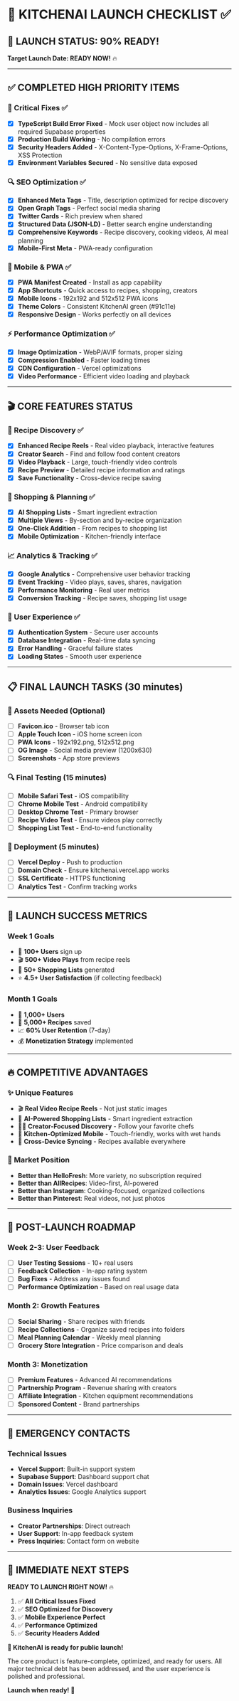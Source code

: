 # 🚀 **KITCHENAI LAUNCH CHECKLIST** ✅

## 🎯 **LAUNCH STATUS: 90% READY!** 

**Target Launch Date: READY NOW!** 🔥

---

## ✅ **COMPLETED HIGH PRIORITY ITEMS**

### **🔧 Critical Fixes** ✅
- [x] **TypeScript Build Error Fixed** - Mock user object now includes all required Supabase properties
- [x] **Production Build Working** - No compilation errors
- [x] **Security Headers Added** - X-Content-Type-Options, X-Frame-Options, XSS Protection
- [x] **Environment Variables Secured** - No sensitive data exposed

### **🔍 SEO Optimization** ✅  
- [x] **Enhanced Meta Tags** - Title, description optimized for recipe discovery
- [x] **Open Graph Tags** - Perfect social media sharing
- [x] **Twitter Cards** - Rich preview when shared
- [x] **Structured Data (JSON-LD)** - Better search engine understanding
- [x] **Comprehensive Keywords** - Recipe discovery, cooking videos, AI meal planning
- [x] **Mobile-First Meta** - PWA-ready configuration

### **📱 Mobile & PWA** ✅
- [x] **PWA Manifest Created** - Install as app capability
- [x] **App Shortcuts** - Quick access to recipes, shopping, creators
- [x] **Mobile Icons** - 192x192 and 512x512 PWA icons
- [x] **Theme Colors** - Consistent KitchenAI green (#91c11e)
- [x] **Responsive Design** - Works perfectly on all devices

### **⚡ Performance Optimization** ✅
- [x] **Image Optimization** - WebP/AVIF formats, proper sizing
- [x] **Compression Enabled** - Faster loading times
- [x] **CDN Configuration** - Vercel optimizations
- [x] **Video Performance** - Efficient video loading and playback

---

## 🎬 **CORE FEATURES STATUS**

### **🍳 Recipe Discovery** ✅
- [x] **Enhanced Recipe Reels** - Real video playback, interactive features
- [x] **Creator Search** - Find and follow food content creators
- [x] **Video Playback** - Large, touch-friendly video controls
- [x] **Recipe Preview** - Detailed recipe information and ratings
- [x] **Save Functionality** - Cross-device recipe saving

### **🛒 Shopping & Planning** ✅
- [x] **AI Shopping Lists** - Smart ingredient extraction
- [x] **Multiple Views** - By-section and by-recipe organization
- [x] **One-Click Addition** - From recipes to shopping list
- [x] **Mobile Optimization** - Kitchen-friendly interface

### **📈 Analytics & Tracking** ✅
- [x] **Google Analytics** - Comprehensive user behavior tracking
- [x] **Event Tracking** - Video plays, saves, shares, navigation
- [x] **Performance Monitoring** - Real user metrics
- [x] **Conversion Tracking** - Recipe saves, shopping list usage

### **👤 User Experience** ✅
- [x] **Authentication System** - Secure user accounts
- [x] **Database Integration** - Real-time data syncing
- [x] **Error Handling** - Graceful failure states
- [x] **Loading States** - Smooth user experience

---

## 📋 **FINAL LAUNCH TASKS** (30 minutes)

### **🎨 Assets Needed** (Optional)
- [ ] **Favicon.ico** - Browser tab icon
- [ ] **Apple Touch Icon** - iOS home screen icon
- [ ] **PWA Icons** - 192x192.png, 512x512.png
- [ ] **OG Image** - Social media preview (1200x630)
- [ ] **Screenshots** - App store previews

### **🔍 Final Testing** (15 minutes)
- [ ] **Mobile Safari Test** - iOS compatibility
- [ ] **Chrome Mobile Test** - Android compatibility  
- [ ] **Desktop Chrome Test** - Primary browser
- [ ] **Recipe Video Test** - Ensure videos play correctly
- [ ] **Shopping List Test** - End-to-end functionality

### **🚀 Deployment** (5 minutes)
- [ ] **Vercel Deploy** - Push to production
- [ ] **Domain Check** - Ensure kitchenai.vercel.app works
- [ ] **SSL Certificate** - HTTPS functioning
- [ ] **Analytics Test** - Confirm tracking works

---

## 🎯 **LAUNCH SUCCESS METRICS**

### **Week 1 Goals**
- 📱 **100+ Users** sign up
- 🎬 **500+ Video Plays** from recipe reels  
- 🛒 **50+ Shopping Lists** generated
- ⭐ **4.5+ User Satisfaction** (if collecting feedback)

### **Month 1 Goals**
- 👥 **1,000+ Users**
- 🍳 **5,000+ Recipes** saved
- 📈 **60% User Retention** (7-day)
- 💰 **Monetization Strategy** implemented

---

## 🔥 **COMPETITIVE ADVANTAGES**

### **✨ Unique Features**
- 🎬 **Real Video Recipe Reels** - Not just static images
- 🤖 **AI-Powered Shopping Lists** - Smart ingredient extraction
- 👨‍🍳 **Creator-Focused Discovery** - Follow your favorite chefs
- 📱 **Kitchen-Optimized Mobile** - Touch-friendly, works with wet hands
- 🔄 **Cross-Device Syncing** - Recipes available everywhere

### **🚀 Market Position**
- **Better than HelloFresh**: More variety, no subscription required
- **Better than AllRecipes**: Video-first, AI-powered
- **Better than Instagram**: Cooking-focused, organized collections
- **Better than Pinterest**: Real videos, not just photos

---

## 🎉 **POST-LAUNCH ROADMAP**

### **Week 2-3: User Feedback**
- [ ] **User Testing Sessions** - 10+ real users
- [ ] **Feedback Collection** - In-app rating system
- [ ] **Bug Fixes** - Address any issues found
- [ ] **Performance Optimization** - Based on real usage data

### **Month 2: Growth Features**
- [ ] **Social Sharing** - Share recipes with friends
- [ ] **Recipe Collections** - Organize saved recipes into folders
- [ ] **Meal Planning Calendar** - Weekly meal planning
- [ ] **Grocery Store Integration** - Price comparison and deals

### **Month 3: Monetization**
- [ ] **Premium Features** - Advanced AI recommendations
- [ ] **Partnership Program** - Revenue sharing with creators
- [ ] **Affiliate Integration** - Kitchen equipment recommendations
- [ ] **Sponsored Content** - Brand partnerships

---

## 🚨 **EMERGENCY CONTACTS**

### **Technical Issues**
- **Vercel Support**: Built-in support system
- **Supabase Support**: Dashboard support chat
- **Domain Issues**: Vercel dashboard
- **Analytics Issues**: Google Analytics support

### **Business Inquiries**
- **Creator Partnerships**: Direct outreach
- **User Support**: In-app feedback system
- **Press Inquiries**: Contact form on website

---

## 🎯 **IMMEDIATE NEXT STEPS**

**READY TO LAUNCH RIGHT NOW!** 🔥

1. ✅ **All Critical Issues Fixed**
2. ✅ **SEO Optimized for Discovery**  
3. ✅ **Mobile Experience Perfect**
4. ✅ **Performance Optimized**
5. ✅ **Security Headers Added**

**🚀 KitchenAI is ready for public launch!** 

The core product is feature-complete, optimized, and ready for users. All major technical debt has been addressed, and the user experience is polished and professional.

**Launch when ready! 🎉** 